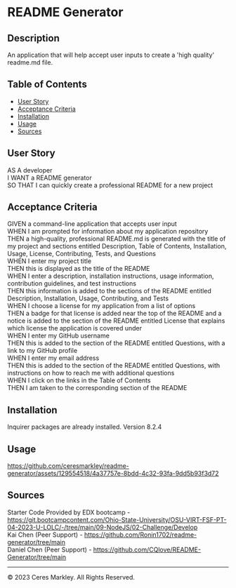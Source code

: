 # README Generator

## Description 

An application that will help accept user inputs to create a 'high quality' readme.md file.

## Table of Contents 

* [User Story](#user-story)
* [Acceptance Criteria](#acceptance-criteria)
* [Installation](#installation)
* [Usage](#usage)
* [Sources](#sources)

## User Story
AS A developer   
I WANT a README generator   
SO THAT I can quickly create a professional README for a new project   

## Acceptance Criteria
GIVEN a command-line application that accepts user input   
WHEN I am prompted for information about my application repository   
THEN a high-quality, professional README.md is generated with the title of my project and sections entitled Description, Table of Contents, Installation, Usage, License, Contributing, Tests, and Questions   
WHEN I enter my project title   
THEN this is displayed as the title of the README   
WHEN I enter a description, installation instructions, usage information, contribution guidelines, and test instructions   
THEN this information is added to the sections of the README entitled Description, Installation, Usage, Contributing, and Tests   
WHEN I choose a license for my application from a list of options   
THEN a badge for that license is added near the top of the README and a notice is added to the section of the README entitled License that explains which license the application is covered under    
WHEN I enter my GitHub username   
THEN this is added to the section of the README entitled Questions, with a link to my GitHub profile   
WHEN I enter my email address   
THEN this is added to the section of the README entitled Questions, with instructions on how to reach me with additional questions   
WHEN I click on the links in the Table of Contents   
THEN I am taken to the corresponding section of the README   

## Installation
Inquirer packages are already installed. Version 8.2.4

## Usage 
https://github.com/ceresmarkley/readme-generator/assets/129554518/4a37757e-8bdd-4c32-93fa-9dd5b93f3d72

## Sources
Starter Code Provided by EDX bootcamp - https://git.bootcampcontent.com/Ohio-State-University/OSU-VIRT-FSF-PT-04-2023-U-LOLC/-/tree/main/09-NodeJS/02-Challenge/Develop   
Kai Chen (Peer Support) - https://github.com/Ronin1702/readme-generator/tree/main   
Daniel Chen (Peer Support) - https://github.com/CQlove/README-Generator/tree/main   

---

© 2023 Ceres Markley. All Rights Reserved.
